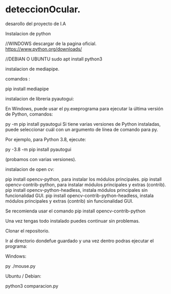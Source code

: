 # deteccionOcular.
desarollo del proyecto de I.A


Instalacion de python 

//WINDOWS
descargar de la pagina oficial.
https://www.python.org/downloads/

//DEBIAN O UBUNTU
sudo apt install python3

instalacion de mediapipe.

comandos : 

pip install mediapipe

instalacion de libreria  pyautogui:

En Windows, puede usar el py.exeprograma para ejecutar la última versión de Python,
comandos: 

py -m pip install pyautogui
Si tiene varias versiones de Python instaladas, puede seleccionar cuál con un argumento de línea de comando para py. 

Por ejemplo, para Python 3.8, ejecute:

py -3.8 -m pip install pyautogui

(probamos con varias versiones).


instalacion de open cv:

pip install opencv-python, para instalar los módulos principales.
pip install opencv-contrib-python, para instalar módulos principales y extras (contrib).
pip install opencv-python-headless, instala módulos principales sin funcionalidad GUI.
pip install opencv-contrib-python-headless, instala módulos principales y extras (contrib) sin funcionalidad GUI.

Se recomienda usar el comando pip install opencv-contrib-python


Una vez tengas todo instalado puedes continuar sin problemas.

Clonar el repositorio.

Ir al directorio dondefue guardado y una vez dentro podras ejecutar el programa:

Windows:

py ./mouse.py

Ubuntu / Debian:

python3 comparacion.py







